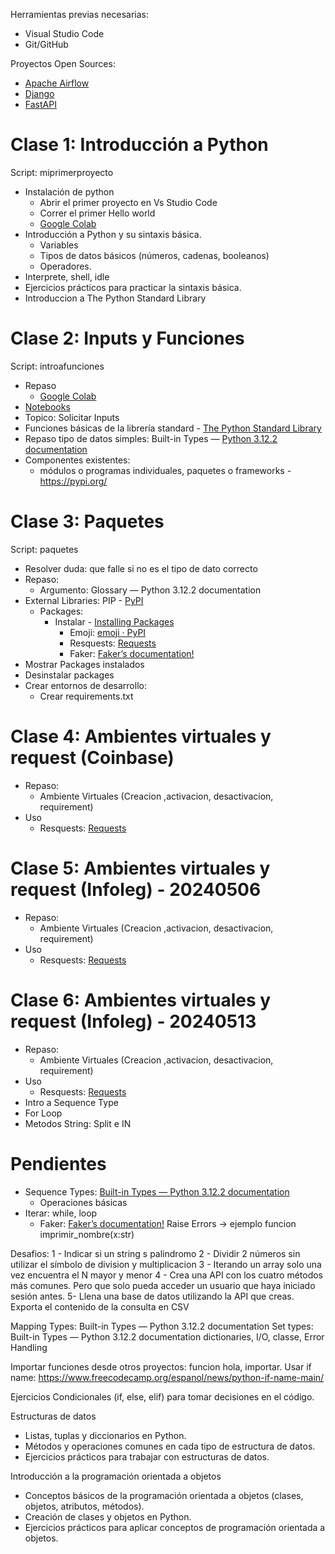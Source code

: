 Herramientas previas necesarias:
- Visual Studio Code
- Git/GitHub

Proyectos Open Sources:
- [Apache Airflow](https://github.com/apache/airflow) 
- [Django](https://github.com/django/django)
- [FastAPI](https://github.com/tiangolo/fastapi)


# Clase 1: Introducción a Python
Script: miprimerproyecto
- Instalación de python
   - Abrir el primer proyecto en Vs Studio Code
   - Correr el primer Hello world
   - [Google Colab](https://colab.google/)
- Introducción a Python y su sintaxis básica.
   - Variables
   - Tipos de datos básicos (números, cadenas, booleanos) 
   - Operadores.
- Interprete, shell, idle
- Ejercicios prácticos para practicar la sintaxis básica.
- Introduccion a The Python Standard Library 

# Clase 2: Inputs y Funciones
Script: introafunciones
- Repaso
  - [Google Colab](https://colab.google/)
- [Notebooks](https://jupyter.org/)
- Topico: Solicitar Inputs
- Funciones básicas de la librería standard - [The Python Standard Library](https://docs.python.org/3/library/index.html)
- Repaso tipo de datos simples: Built-in Types — [Python 3.12.2 documentation](https://docs.python.org/3/library/stdtypes.html)
- Componentes existentes: 
  - módulos o programas individuales, paquetes o frameworks - https://pypi.org/ 

# Clase 3: Paquetes
Script: paquetes
- Resolver duda: que falle si no es el tipo de dato correcto
- Repaso:
  - Argumento: Glossary — Python 3.12.2 documentation 
- External Libraries: PIP - [PyPI](https://pypi.org/)
  - Packages: 
    - Instalar - [Installing Packages](https://docs.python.org/3/library/venv.html) 
        - Emoji: [emoji · PyPI](https://pypi.org/project/emoji/)
        - Resquests: [Requests](https://requests.readthedocs.io/en/latest/)
        - Faker: [Faker’s documentation!](https://faker.readthedocs.io/en/master/)
- Mostrar Packages instalados
- Desinstalar packages
- Crear entornos de desarrollo:
    - Crear requirements.txt

# Clase 4: Ambientes virtuales y request (Coinbase)
- Repaso:
  - Ambiente Virtuales (Creacion ,activacion, desactivacion, requirement)
- Uso
  - Resquests: [Requests](https://requests.readthedocs.io/en/latest/)

# Clase 5: Ambientes virtuales y request (Infoleg) - 20240506
- Repaso:
  - Ambiente Virtuales (Creacion ,activacion, desactivacion, requirement)
- Uso
  - Resquests: [Requests](https://requests.readthedocs.io/en/latest/)

# Clase 6: Ambientes virtuales y request (Infoleg) - 20240513
- Repaso:
  - Ambiente Virtuales (Creacion ,activacion, desactivacion, requirement)
- Uso
  - Resquests: [Requests](https://requests.readthedocs.io/en/latest/)
- Intro a Sequence Type
- For Loop
- Metodos String: Split e IN
  


# Pendientes
- Sequence Types: [Built-in Types — Python 3.12.2 documentation](https://docs.python.org/3/library/stdtypes.html#sequence-types-list-tuple-range) 
    - Operaciones básicas
- Iterar: while, loop
  - Faker: [Faker’s documentation!](https://faker.readthedocs.io/en/master/)
Raise Errors -> ejemplo funcion imprimir_nombre(x:str)


Desafios:
1 - Indicar si un string s palindromo
2 - Dividir 2 números sin utilizar el símbolo de division y multiplicacion
3 - Iterando un array solo una vez encuentra el N mayor y menor
4 - Crea una API con los cuatro métodos más comunes. Pero que solo pueda acceder un usuario que haya iniciado sesión antes.
5- Llena una base de datos utilizando la API que creas. Exporta el contenido de la consulta en CSV

Mapping Types: Built-in Types — Python 3.12.2 documentation 
Set types: Built-in Types — Python 3.12.2 documentation 
dictionaries, I/O, classe, Error Handling

Importar funciones desde otros proyectos: funcion hola, importar. Usar if name: https://www.freecodecamp.org/espanol/news/python-if-name-main/

Ejercicios
Condicionales (if, else, elif) para tomar decisiones en el código.

Estructuras de datos
- Listas, tuplas y diccionarios en Python.
- Métodos y operaciones comunes en cada tipo de estructura de datos.
- Ejercicios prácticos para trabajar con estructuras de datos.

Introducción a la programación orientada a objetos
- Conceptos básicos de la programación orientada a objetos (clases, objetos, atributos, métodos).
- Creación de clases y objetos en Python.
- Ejercicios prácticos para aplicar conceptos de programación orientada a objetos.
